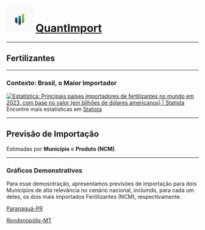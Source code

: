 # <img src="logo3.png" alt="Logo QuantImport" width="70"> [QuantImport](https://quantimportbrazil.github.io/Sobre/)

---

## Fertilizantes

---

### Contexto: Brasil, o Maior Importador

<a href="https://www.statista.com/statistics/1278061/import-value-fertilizers-worldwide-by-country/" rel="nofollow"><img src="https://www.statista.com/graphic/1/1278061/import-value-fertilizers-worldwide-by-country.jpg" alt="Estatística: Principais países importadores de fertilizantes no mundo em 2023, com base no valor (em bilhões de dólares americanos) | Statista" style="width: 70%; height: auto !important; max-width:1000px;-ms-interpolation-mode: bicubic;"/></a><br />Encontre mais estatísticas em <a href="https://www.statista.com" rel="nofollow">Statista</a>

---

## Previsão de Importação

Estimadas por **Município** e **Produto (NCM)**.

---

### Gráficos Demonstrativos

Para esse demosntração, apresentamos previsões de importação para dois Municípios de alta relevância no cenário nacional, incluindo, para cada um deles, os dois mais importados Fertilizantes (NCM), respectivamente.

[Paranaguá-PR](https://quantimportbrazil.github.io/Paranagua-PR/)  

[Rondonopólis-MT](https://quantimportbrazil.github.io/Rondonopolis-MT/)
